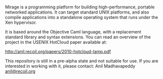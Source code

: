 Mirage is a programming platform for building high-performance, portable
networked applications.  It can target standard UNIX platforms, and also
compile applications into a standalone operating system that runs under
the Xen hypervisor.

It is based around the Objective Caml language, with a replacement
standard library and syntax extensions. You can read an overview of the
project in the USENIX HotCloud paper available at:

http://anil.recoil.org/papers/2010-hotcloud-lamp.pdf

This repository is still in a pre-alpha state and not suitable for use. If
you are interested in working with it, please contact:
   Anil Madhavapeddy <anil@recoil.org>
